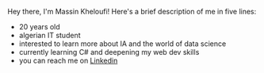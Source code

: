 Hey there, I'm Massin Kheloufi! Here's a brief description of me in five lines:

- 20 years old
- algerian IT student 
- interested to learn more about IA and the world of data science
- currently learning C# and deepening my web dev skills
- you can reach me on [Linkedin](https://www.linkedin.com/in/massin-kheloufi)




<!---
massinKhe/massinKhe is a ✨ special ✨ repository because its `README.md` (this file) appears on your GitHub profile.
You can click the Preview link to take a look at your changes.
--->
